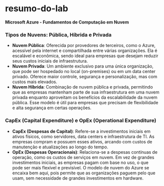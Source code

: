 # resumo-do-lab

**Microsoft Azure - Fundamentos de Computação em Nuvem**

### Tipos de Nuvens: Pública, Híbrida e Privada
- **Nuvem Pública**: Oferecida por provedores de terceiros, como o Azure, acessível pela internet e compartilhada entre várias organizações. Ela é escalável e econômica, sendo ideal para empresas que desejam reduzir seus custos iniciais de infraestrutura.
- **Nuvem Privada**: Um ambiente exclusivo para uma única organização, que pode ser hospedado no local (on-premises) ou em um data center privado. Oferece maior controle, segurança e personalização, mas com custos mais elevados.
- **Nuvem Híbrida**: Combinação de nuvem pública e privada, permitindo que as empresas mantenham parte de sua infraestrutura em uma nuvem privada enquanto aproveitam os benefícios da escalabilidade da nuvem pública. Esse modelo é útil para empresas que precisam de flexibilidade e alta segurança em certas operações.

### CapEx (Capital Expenditure) e OpEx (Operational Expenditure)
- **CapEx (Despesas de Capital)**: Refere-se a investimentos iniciais em ativos físicos, como servidores, data centers e infraestrutura de TI. As empresas compram e possuem esses ativos, arcando com custos de manutenção e atualizações ao longo do tempo.
- **OpEx (Despesas Operacionais)**: Relaciona-se a despesas contínuas de operação, como os custos de serviços em nuvem. Em vez de grandes investimentos iniciais, as empresas pagam com base no uso, o que pode ser mais flexível e previsível. O modelo de nuvem do Azure se encaixa bem aqui, pois permite que as organizações paguem pelo que usam, sem necessidade de grandes investimentos em hardware.
